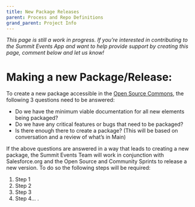 ```yaml
---
title: New Package Releases
parent: Process and Repo Definitions
grand_parent: Project Info
---
```


*This page is still a work in progress. If you’re interested in contributing to the Summit Events App and want to help provide support by creating this page, comment below and let us know!*

# Making a new Package/Release:
To create a new package accessible in the [Open Source Commons](https://install.salesforce.org/products/SummitEventsApp/latest), the following 3 questions need to be answered:
- Do we have the minimum viable documentation for all new elements being packaged?
- Do we have any critical features or bugs that need to be packaged?
- Is there enough there to create a package? (This will be based on conversation and a review of what’s in Main)

If the above questions are answered in a way that leads to creating a new package, the Summit Events Team will work in conjunction with Salesforce.org and the Open Source and Community Sprints to release a new version. To do so the following steps will be required:
1. Step 1
2. Step 2
3. Step 3
4. Step 4... .

